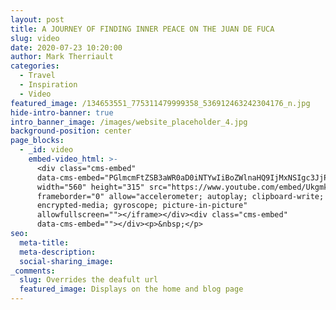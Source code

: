 ```yaml
---
layout: post
title: A JOURNEY OF FINDING INNER PEACE ON THE JUAN DE FUCA
slug: video
date: 2020-07-23 10:20:00
author: Mark Therriault
categories:
  - Travel
  - Inspiration
  - Video
featured_image: /134653551_775311479999358_536912463242304176_n.jpg
hide-intro-banner: true
intro_banner_image: /images/website_placeholder_4.jpg
background-position: center
page_blocks:
  - _id: video
    embed-video_html: >-
      <div class="cms-embed"
      data-cms-embed="PGlmcmFtZSB3aWR0aD0iNTYwIiBoZWlnaHQ9IjMxNSIgc3JjPSJodHRwczovL3d3dy55b3V0dWJlLmNvbS9lbWJlZC9Va2dta3BlekNPUSIgZnJhbWVib3JkZXI9IjAiIGFsbG93PSJhY2NlbGVyb21ldGVyOyBhdXRvcGxheTsgY2xpcGJvYXJkLXdyaXRlOyBlbmNyeXB0ZWQtbWVkaWE7IGd5cm9zY29wZTsgcGljdHVyZS1pbi1waWN0dXJlIiBhbGxvd2Z1bGxzY3JlZW4+PC9pZnJhbWU+"><iframe
      width="560" height="315" src="https://www.youtube.com/embed/UkgmkpezCOQ"
      frameborder="0" allow="accelerometer; autoplay; clipboard-write;
      encrypted-media; gyroscope; picture-in-picture"
      allowfullscreen=""></iframe></div><div class="cms-embed"
      data-cms-embed=""></div><p>&nbsp;</p>
seo:
  meta-title:
  meta-description:
  social-sharing_image:
_comments:
  slug: Overrides the deafult url
  featured_image: Displays on the home and blog page
---
```


